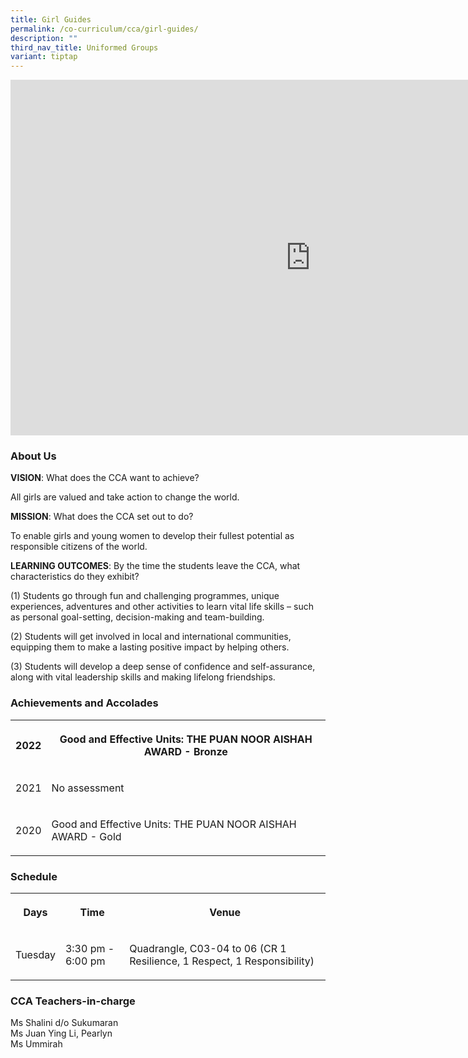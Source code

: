 ```yaml
---
title: Girl Guides
permalink: /co-curriculum/cca/girl-guides/
description: ""
third_nav_title: Uniformed Groups
variant: tiptap
---
```

<div class="iframe-wrapper"><iframe height="569" width="960" allowfullscreen="true" frameborder="0" src="https://docs.google.com/presentation/d/1Dh8n-5VUXEfCP1heV3tXXsAMHFEk0k0Fl595sbD3Ako/embed?start=true&amp;loop=true&amp;delayms=3000"></iframe></div><h3>About Us</h3><p><strong>VISION</strong>: What does the CCA want to achieve?&nbsp;</p><p>All girls are valued and take action to change the world.</p><p><strong>MISSION</strong>: What does the CCA set out to do?</p><p>To enable girls and young women to develop their fullest potential as responsible citizens of the world.</p><p><strong>LEARNING OUTCOMES</strong>: By the time the students leave the CCA, what characteristics do they exhibit?</p><p>(1) Students go through fun and challenging programmes, unique experiences, adventures and other activities to learn vital life skills – such as personal goal-setting, decision-making and team-building.</p><p>(2) Students will get involved in local and international communities, equipping them to make a lasting positive impact by helping others.</p><p>(3) Students will develop a deep sense of confidence and self-assurance, along with vital leadership skills and making lifelong friendships.</p><h3>Achievements and Accolades</h3><table><tbody><tr><th rowspan="1" colspan="1"><p>2022</p></th><th rowspan="1" colspan="1"><p>Good and Effective Units: THE PUAN NOOR AISHAH AWARD - Bronze</p></th></tr><tr><td rowspan="1" colspan="1"><p>2021</p></td><td rowspan="1" colspan="1"><p>No assessment</p></td></tr><tr><td rowspan="1" colspan="1"><p>2020</p></td><td rowspan="1" colspan="1"><p>Good and Effective Units: THE PUAN NOOR AISHAH AWARD - Gold</p></td></tr></tbody></table><h3>Schedule</h3><table><tbody><tr><th rowspan="1" colspan="1"><p>Days</p></th><th rowspan="1" colspan="1"><p>Time</p></th><th rowspan="1" colspan="1"><p>Venue</p></th></tr><tr><td rowspan="1" colspan="1"><p>Tuesday</p></td><td rowspan="1" colspan="1"><p>3:30 pm - 6:00 pm</p></td><td rowspan="1" colspan="1"><p>Quadrangle, C03-04 to 06 (CR 1 Resilience, 1 Respect, 1 Responsibility)</p></td></tr></tbody></table><h3>CCA Teachers-in-charge</h3><p>Ms Shalini d/o Sukumaran<br>Ms Juan Ying Li, Pearlyn <br>Ms Ummirah</p>